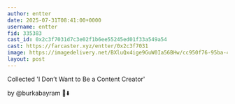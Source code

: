 ```yaml
---
author: entter
date: 2025-07-31T08:41:00+0000
username: entter
fid: 335383
cast_id: 0x2c3f7031d7c3e02f1b6ee55245ed01f33a549a54
cast: https://farcaster.xyz/entter/0x2c3f7031
image: https://imagedelivery.net/BXluQx4ige9GuW0Ia56BHw/cc950f76-95ba-4b87-95dc-ebff60b6fc00/original
layout: post
---
```

Collected 'I Don’t Want to Be a Content Creator'  
  
by @burkabayram 🔗⬇️  

<img src='https://imagedelivery.net/BXluQx4ige9GuW0Ia56BHw/cc950f76-95ba-4b87-95dc-ebff60b6fc00/original' alt='' referrerpolicy='no-referrer'/>
